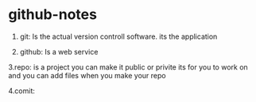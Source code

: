 # github-notes

1. git: Is the actual version controll software. its the application 

2. github: Is a web service 

3.repo: is a project you can make it public or privite its for you to work on and you can add files when you make your repo 

4.comit: 

